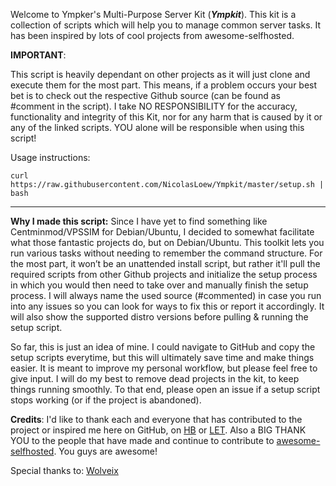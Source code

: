 Welcome to Ympker's Multi-Purpose Server Kit (***Ympkit***). This kit is a collection of scripts which will help you to manage common server tasks. It has been inspired by lots of cool projects from awesome-selfhosted.

**IMPORTANT**:

This script is heavily dependant on other projects as it will just clone and execute them for the most part. This means, if a problem occurs your best bet is to check out the respective Github source (can be found as #comment in the script). I take NO RESPONSIBILITY for the accuracy, functionality and integrity of this Kit, nor for any harm that is caused by it or any of the linked scripts. YOU alone will be responsible when using this script!

Usage instructions:

```
curl https://raw.githubusercontent.com/NicolasLoew/Ympkit/master/setup.sh | bash
```

---
**Why I made this script:**
Since I have yet to find something like Centminmod/VPSSIM for Debian/Ubuntu, I decided to somewhat facilitate what those fantastic projects do, but on Debian/Ubuntu. This toolkit lets you run various tasks without needing to remember the command structure. For the most part, it won’t be an unattended install script, but rather it'll pull the required scripts from other Github projects and initialize the setup process in which you would then need to take over and manually finish the setup process. I will always name the used source (#commented) in case you run into any issues so you can look for ways to fix this or report it accordingly. It will also show the supported distro versions before pulling & running the setup script.

So far, this is just an idea of mine. I could navigate to GitHub and copy the setup scripts everytime, but this will ultimately save time and make things easier. It is meant to improve my personal workflow, but please feel free to give input. I will do my best to remove dead projects in the kit, to keep things running smoothly. To that end, please open an issue if a setup script stops working (or if the project is abandoned).

**Credits**:
I'd like to thank each and everyone that has contributed to the project or inspired me here on GitHub, on [HB](https://hostballs.com/t/ympkers-multipurpose-kit-for-debian-based-servers/2399) or [LET](https://lowendtalk.com). Also a BIG THANK YOU to the people that have made and continue to contribute to  [awesome-selfhosted](https://github.com/Kickball/awesome-selfhosted). You guys are awesome!

Special thanks to: [Wolveix](https://github.com/Wolveix)
